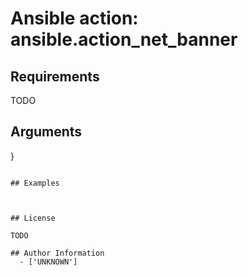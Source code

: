 # Ansible action: ansible.action_net_banner





## Requirements

TODO

## Arguments

}
```

## Examples



## License

TODO

## Author Information
  - ['UNKNOWN']
